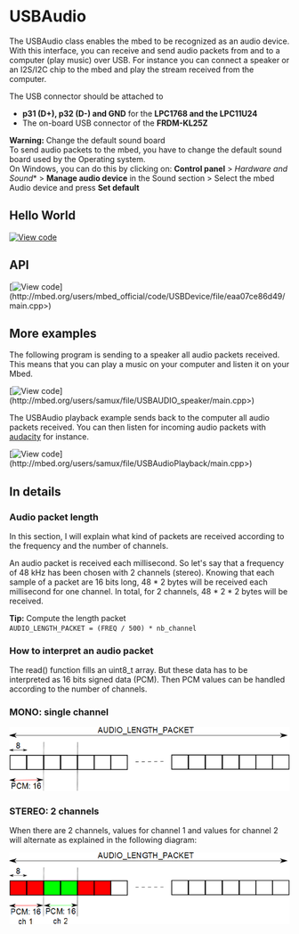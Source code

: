 # USBAudio

The USBAudio class enables the mbed to be recognized as an audio device. With this interface, you can receive and send audio packets from and to a computer (play music) over USB. For instance you can connect a speaker or an I2S/I2C chip to the mbed and play the stream received from the computer.

The USB connector should be attached to 

* **p31 (D+), p32 (D-) and GND** for the **LPC1768 and the LPC11U24**
* The on-board USB connector of the **FRDM-KL25Z**

<span class="warnings">**Warning:** Change the default sound board </br>To send audio packets to the mbed, you have to change the default sound board used by the Operating system.</br>
On Windows, you can do this by clicking on: **Control panel** > *Hardware and Sound** > **Manage audio device** in the Sound section > Select the mbed Audio device and press **Set default** </span>

## Hello World

[![View code](https://www.mbed.com/embed/?url=https://developer.mbed.org/users/samux/code/USBAudio_HelloWorld/)](https://developer.mbed.org/users/samux/code/USBAudio_HelloWorld/file/tip/main.cpp) 

## API

[![View code](https://www.mbed.com/embed/?url=<http://mbed.org/users/mbed_official/code/USBDevice/)](http://mbed.org/users/mbed_official/code/USBDevice/file/eaa07ce86d49/main.cpp>) 

## More examples

The following program is sending to a speaker all audio packets received. This means that you can play a music on your computer and listen it on your Mbed.

[![View code](https://www.mbed.com/embed/?url=<http://mbed.org/users/samux/)](http://mbed.org/users/samux/file/USBAUDIO_speaker/main.cpp>) 

The USBAudio playback example sends back to the computer all audio packets received. You can then listen for incoming audio packets with [audacity](http://audacity.sourceforge.net/) for instance.

[![View code](https://www.mbed.com/embed/?url=<http://mbed.org/users/samux/)](http://mbed.org/users/samux/file/USBAudioPlayback/main.cpp>) 

## In details

### Audio packet length

In this section, I will explain what kind of packets are received according to the frequency and the number of channels.   

An audio packet is received each millisecond. So let's say that a frequency of 48 kHz has been chosen with 2 channels (stereo). Knowing that each sample of a packet are 16 bits long, 48 * 2 bytes will be received each millisecond for one channel. In total, for 2 channels, 48 * 2 * 2 bytes will be received.

<span class="tips">**Tip:** Compute the length packet </br>``AUDIO_LENGTH_PACKET = (FREQ / 500) * nb_channel``</span>

### How to interpret an audio packet

The read() function fills an uint8_t array. But these data has to be interpreted as 16 bits signed data (PCM). Then PCM values can be handled according to the number of channels.

### MONO: single channel

<span class="images">![](../../Images/mono.png)</span>

### STEREO: 2 channels

When there are 2 channels, values for channel 1 and values for channel 2 will alternate as explained in the following diagram:

<span class="images">![](../../Images/stereo.png)</span>
